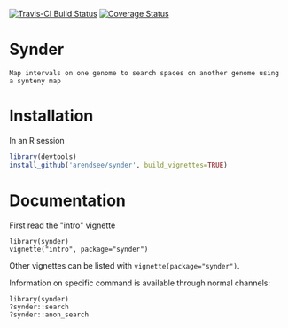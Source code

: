 [![Travis-CI Build Status](https://travis-ci.org/arendsee/synder.svg?branch=master)](https://travis-ci.org/arendsee/synder)
[![Coverage Status](https://img.shields.io/codecov/c/github/arendsee/synder/master.svg)](https://codecov.io/github/arendsee/synder?branch=master)


# Synder

    Map intervals on one genome to search spaces on another genome using
    a synteny map

# Installation

In an R session
``` R
library(devtools)
install_github('arendsee/synder', build_vignettes=TRUE)
```

# Documentation

First read the "intro" vignette

```
library(synder)
vignette("intro", package="synder")
```

Other vignettes can be listed with `vignette(package="synder")`.

Information on specific command is available through normal channels:

```
library(synder)
?synder::search
?synder::anon_search
```
